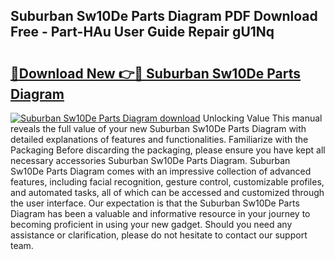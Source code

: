 ## Suburban Sw10De Parts Diagram PDF Download Free - Part-HAu User Guide Repair gU1Nq

# <h2><a href="http://dfm5bw.blite.top/?on=Suburban+Sw10De+Parts+Diagram">🔗Download New 👉🔴 Suburban Sw10De Parts Diagram</a></h2>

[![Suburban Sw10De Parts Diagram download](https://i.imgur.com/lujVjoI.png)](http://dfm5bw.blite.top/?on=Suburban+Sw10De+Parts+Diagram)
Unlocking Value This manual reveals the full value of your new Suburban Sw10De Parts Diagram with detailed explanations of features and functionalities. Familiarize with the Packaging Before discarding the packaging, please ensure you have kept all necessary accessories Suburban Sw10De Parts Diagram. Suburban Sw10De Parts Diagram comes with an impressive collection of advanced features, including facial recognition, gesture control, customizable profiles, and automated tasks, all of which can be accessed and customized through the user interface. Our expectation is that the Suburban Sw10De Parts Diagram has been a valuable and informative resource in your journey to becoming proficient in using your new gadget. Should you need any assistance or clarification, please do not hesitate to contact our support team.
